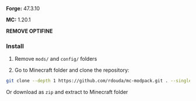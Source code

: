 **Forge:** 47.3.10

**MC:** 1.20.1

**REMOVE OPTIFINE**

### Install

1. Remove `mods/` and `config/` folders

2. Go to Minecraft folder and clone the repository:
```bash
git clone --depth 1 https://github.com/rdouda/mc-modpack.git . --single-branch
```
Or download as `zip` and extract to Minecraft folder
